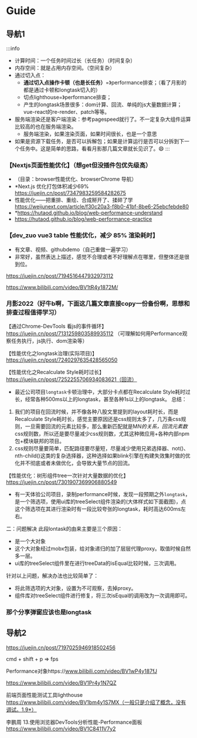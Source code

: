 # Guide

## 导航1

:::info
* 计算时间：一个任务时间过长（长任务）（时间复杂）
* 内存空间：就是占用内存空间。（空间复杂）
* 通过切入点：
    - **通过切入点操作卡顿（也是长任务）**=》performance排查；（看了月影的都是通过卡顿和longtask切入的）
    - 切点lighthouse=》performance排查；
    - 产生的longtask场景很多：dom计算、回流、单纯的js大量数据计算；vue-react的re-render、patch等等。
* 服务端渲染还是客户端渲染：参考pagespeed就行了。不一定复杂大组件运算比较高的也在服务端渲染。
    - 服务端渲染，如果渲染页面，如果时间很长，也是一个意思
* 如果是资源下载任务，是否可以拆解包；如果是计算运行是否可以分拆到下一个任务中。这是简单的思路，看看月影那几篇文章就长见识了。😄
:::

### 【Nextjs页面性能优化】（想get但没插件包优先级高）
* （目录：browser性能优化、browserChrome 导航）
* *Next.js 优化打包体积减少69% https://juejin.cn/post/7347983259584282675
* 性能优化——把重排、重绘、合成掰开了、揉碎了学 https://weijunext.com/article/f30c20a3-f8b0-41bf-8be6-25ebcfebde80
* *https://hutaod.github.io/blog/web-performance-understand
* https://hutaod.github.io/blog/web-performance-practice


### 【dev_zuo vue3 table 性能优化，减少 85% 渲染耗时】
- 有文章、视频、githubdemo（自己重做一遍学习）
- 非常好，虽然表达上描述，感觉不合理或者不好理解点在哪里，但整体还是很到位。

https://juejin.cn/post/7194516447932973112

https://www.bilibili.com/video/BV1tR4y1872M/ 

### 月影2022（好牛b啊，下面这几篇文章直接copy一份备份啊，思想和排查过程值得学习）

【通过Chrome-DevTools 看js的事件循环】 https://juejin.cn/post/7131259803589935112 （可理解如何用Performance观察任务执行，js执行、dom渲染等）

【性能优化之longtask治理(实际项目)】https://juejin.cn/post/7240297635428565050

【性能优化之Recalculate Style耗时过长】https://juejin.cn/post/7252255706934083621（回流）
- 最近公司项目`longtask`卡顿治理中，大部分卡点都在Recalculate Style耗时过长，经常各种500ms以上的longtask，甚至各种1s以上的longtask。
总结：
1. 我们的项目在回流时候，并不像各种八股文里提到的layout耗时长，而是Recalculate Style耗时长，感觉主要原因还是css规则太多了，几万条css规则，一旦需要回流的元素比较多，那么重新匹配就是M*N的关系，回流元素数*css规则数，所以还是要尽量减少css规则数，尤其这种微应用+各种内部npm包+模块联邦的项目。
2. css规则尽量要简单，匹配路径要尽量短，尽量减少使用兄弟选择器、not()、nth-child()这类的复杂选择器，这种选择如果blink引擎在构建失效集时做的优化并不彻底或者未做优化，会导致大量节点的回流。

【性能优化：树形组件tree一次针对大量数据的优化】https://juejin.cn/post/7301907369906880549
- 有一天体验公司项目，录制performance时候，发现一段预期之外`longtask`，是一个筛选项，使用ui库的treeSelect组件渲染的(大体样式如下面截图)，点这个筛选项在其进行渲染时有一段比较夸张的longtask，耗时高达600ms左右。

二：问题解决
此段lontask的由来主要是三个原因：
- 是一个大对象
- 这个大对象经过mobx包装，给对象递归的加了层层代理proxy。取值时候自然多一层。
- ui库的treeSelect组件里在进行treeData的isEqual比较时候，三次调用。

针对以上问题，解决办法也比较简单了：
- 将此筛选项的大对象，设置为不可观察，去掉proxy。
- 组件库对treeSelect组件进行修复，将三次isEqual的调用改为一次调用即可。


### 那个分享弹窗应该也是longtask


## 导航2
https://juejin.cn/post/7197025946918502456

cmd +  shift + p => fps

Performance对象https://www.bilibili.com/video/BV1wP4y187fJ

https://www.bilibili.com/video/BV1Pr4y1N7QZ

前端页面性能测试工具lighthouse
https://www.bilibili.com/video/BV1bm4y1S7MX（一般只是介绍了概念，没有调试。1.9*）

李鹏周 13.使用浏览器DevTools分析性能-Performance面板 https://www.bilibili.com/video/BV1C8411V7y2


